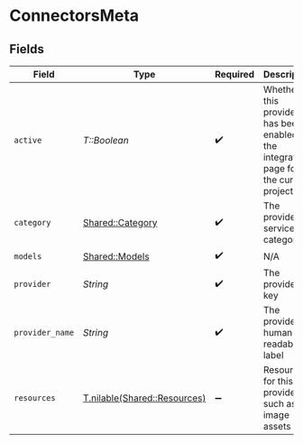 # ConnectorsMeta


## Fields

| Field                                                                                   | Type                                                                                    | Required                                                                                | Description                                                                             | Example                                                                                 |
| --------------------------------------------------------------------------------------- | --------------------------------------------------------------------------------------- | --------------------------------------------------------------------------------------- | --------------------------------------------------------------------------------------- | --------------------------------------------------------------------------------------- |
| `active`                                                                                | *T::Boolean*                                                                            | :heavy_check_mark:                                                                      | Whether this provider has been enabled on the integrations page for the current project | true                                                                                    |
| `category`                                                                              | [Shared::Category](../../models/shared/category.md)                                     | :heavy_check_mark:                                                                      | The provider service category                                                           | hris                                                                                    |
| `models`                                                                                | [Shared::Models](../../models/shared/models.md)                                         | :heavy_check_mark:                                                                      | N/A                                                                                     |                                                                                         |
| `provider`                                                                              | *String*                                                                                | :heavy_check_mark:                                                                      | The provider key                                                                        | hibob                                                                                   |
| `provider_name`                                                                         | *String*                                                                                | :heavy_check_mark:                                                                      | The provider human-readable label                                                       | Hibob                                                                                   |
| `resources`                                                                             | [T.nilable(Shared::Resources)](../../models/shared/resources.md)                        | :heavy_minus_sign:                                                                      | Resources for this provider, such as image assets                                       |                                                                                         |